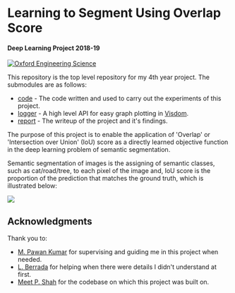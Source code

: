 # Learning to Segment Using Overlap Score
#### Deep Learning Project 2018-19
[![Oxford Engineering Science](https://www.eng.ox.ac.uk/images/logo.svg)](https://www.eng.ox.ac.uk/)

This repository is the top level repository for my 4th year project. The submodules are as follows:
* [code](https://github.com/HMellor/4YP_code) - The code written and used to carry out the experiments of this project.
* [logger](https://github.com/oval-group/logger) - A high level API for easy graph plotting in [Visdom](https://github.com/facebookresearch/visdom).
* [report](https://github.com/HMellor/4YP_report) - The writeup of the project and it's findings.

The purpose of this project is to enable the application of 'Overlap' or 'Intersection over Union' (IoU) score as a directly learned objective function in the deep learning problem of semantic segmentation.

Semantic segmentation of images is the assigning of semantic classes, such as cat/road/tree, to each pixel of the image and, IoU score is the proportion of the prediction that matches the ground truth, which is illustrated below: 

![](https://www.pyimagesearch.com/wp-content/uploads/2016/09/iou_equation.png)

## Acknowledgments

Thank you to:
* [M. Pawan Kumar](http://mpawankumar.info/) for supervising and guiding me in this project when needed.
* [L. Berrada](https://github.com/lberrada) for helping when there were details I didn't understand at first.
* [Meet P. Shah](https://github.com/meetshah1995/pytorch-semseg) for the codebase on which this project was built on.
